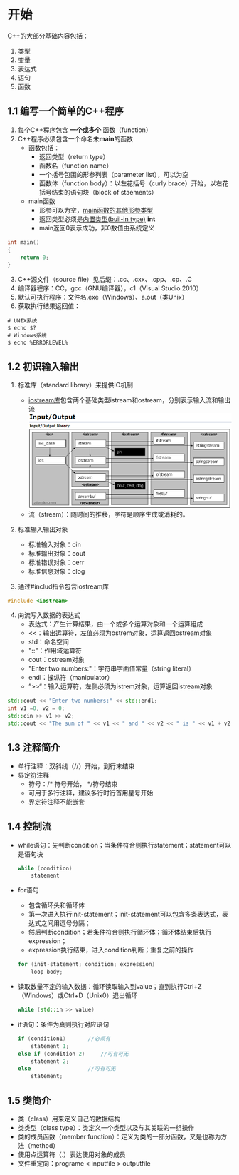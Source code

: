 # 开始

C++的大部分基础内容包括：

1. 类型
2. 变量
3. 表达式
4. 语句
5. 函数



## 1.1 编写一个简单的C++程序

1. 每个C++程序包含 **一个或多个** 函数（function）
2. C++程序必须包含一个命名未**main**的函数
   - 函数包括：
     - 返回类型（return type）
     - 函数名（function name）
     - 一个括号包围的形参列表（parameter list），可以为空
     - 函数体（function body）：以左花括号（curly brace）开始，以右花括号结束的语句块（block of staements）
   - main函数
     - 形参可以为空，[main函数的其他形参类型](www.baidu.com)
     - 返回类型必须是[内置类型(buil-in type)](www.baidu.com) **int**
     - main返回0表示成功，非0数值由系统定义
```c++
int main()
{
	return 0;
}
```
3. C++源文件（source file）见后缀：.cc、.cxx、.cpp、.cp、.C
4. 编译器程序：CC，gcc（GNU编译器），c1（Visual Studio 2010）
5. 默认可执行程序：文件名.exe（Windows）、a.out（类Unix）
6. 获取执行结果返回值：

```shell
# UNIX系统
$ echo $?
# Windows系统
$ echo %ERRORLEVEL%
```



## 1.2 初识输入输出

1. 标准库（standard library）来提供IO机制
   * [iostream库](http://www.cplusplus.com/reference/iolibrary/)包含两个基础类型istream和ostream，分别表示输入流和输出流
   ![iostream](./iostream.png)
   * 流（stream）：随时间的推移，字符是顺序生成或消耗的。

2. 标准输入输出对象
   * 标准输入对象：cin
   * 标准输出对象：cout
   * 标准错误对象：cerr
   * 标准信息对象：clog

3. 通过#includ指令包含iostream库
```c++
#include <iostream>
```

4. 向流写入数据的表达式
    * 表达式：产生计算结果，由一个或多个运算对象和一个运算组成
    * <<：输出运算符，左值必须为ostrem对象，运算返回ostream对象
    * std：命名空间
    * "::"：作用域运算符
    * cout：ostream对象
    * "Enter two numbers:"：字符串字面值常量（string literal）
    * endl：操纵符（manipulator）
    * ”>>“：输入运算符，左侧必须为istrem对象，运算返回istream对象

```c++
std::cout << "Enter two numbers:" << std::endl;
int v1 =0, v2 = 0;
std::cin >> v1 >> v2;
std::cout << "The sum of " << v1 << " and " << v2 << " is " << v1 + v2 << std::endl;
```


## 1.3 注释简介

* 单行注释：双斜线（//）开始，到行末结束
* 界定符注释
  * 符号：/* 符号开始， */符号结束
  * 可用于多行注释，建议多行时行首用星号开始
  * 界定符注释不能嵌套



## 1.4 控制流

* while语句：先判断condition；当条件符合则执行statement；statement可以是语句块

  ```C++
  while (condition)
      statement
  ```

* for语句

  * 包含循环头和循环体
  * 第一次进入执行init-statement；init-statement可以包含多条表达式，表达式之间用逗号分隔；
  * 然后判断condition；若条件符合则执行循环体；循环体结束后执行expression；
  * expression执行结束，进入condition判断；重复之前的操作

  ```C++
  for (init-statement; condition; expression)
      loop body;
  ```

* 读取数量不定的输入数据：循环读取输入到value；直到执行Ctrl+Z（Windows）或Ctrl+D（Unix0）退出循环

  ```C++
  while (std::in >> value)
  ```

* if语句：条件为真则执行对应语句

  ```C++
  if (condition1)  		//必须有
      statement 1;
  else if (condition 2) 	//可有可无
      statement 2;
  else					//可有可无
      statement;
  ```

  

## 1.5 类简介

* 类（class）用来定义自己的数据结构
* 类类型（class type）：类定义一个类型以及与其关联的一组操作
* 类的成员函数（member function）：定义为类的一部分函数，又是也称为方法（method）
* 使用点运算符（.）表达使用对象的成员
* 文件重定向：programe < inputfile > outputfile



